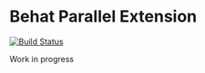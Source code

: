 # Behat Parallel Extension

[![Build Status](https://travis-ci.com/Daniel-Marynicz/BehatParallelExtension.svg?branch=master)](https://travis-ci.com/Daniel-Marynicz/BehatParallelExtension)


Work in progress

